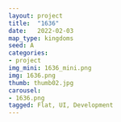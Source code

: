 ```yaml
---
layout: project
title:  "1636"
date:   2022-02-03
map_type: kingdoms
seed: A
categories:
- project
img_mini: 1636_mini.png
img: 1636.png
thumb: thumb02.jpg
carousel:
- 1636.png
tagged: Flat, UI, Development
---
```

